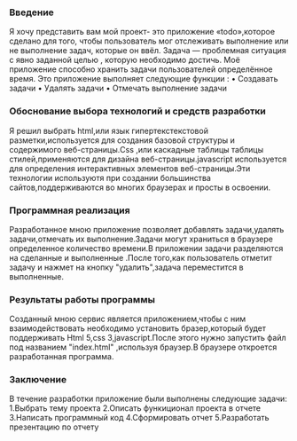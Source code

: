 ### Введение
Я хочу представить вам мой проект- это приложение «todo»,которое сделано для того, чтобы пользователь мог отслеживать выполнение или не выполнение задач, которые он ввёл. Задача — проблемная ситуация с явно заданной целью , которую необходимо достичь. Моё приложение способно хранить задачи пользователей определённое время. Это приложение выполняет следующие функции :
• Создавать задачи 
• Удалять задачи 
• Отмечать выполнение задачи


### Обоснование выбора технологий и средств разработки

Я решил выбрать  html,или язык гипертекстекстовой разметки,используется для создания базовой структуры и содержимого веб-страницы.Css ,или каскадные таблицы таблицы стилей,применяются для дизайна веб-страницы.javascript используется для определения интерактивных элементов веб-страницы.Эти технологии используютя при создании большинства сайтов,поддерживаются во многих браузерах и просты в освоении.

### Программная реализация
Разработанное мною приложение позволяет добавлять задачи,удалять задачи,отмечать их выполнение.Задачи могут храниться в браузере определенное количество времени.В приложении задачи разделяются на сделанные и выполненные .После того,как пользователь отметит задачу и нажмет на кнопку "удалить",задача переместится в выполненные. 
### Результаты работы программы	
Созданный мною сервис является приложением,чтобы с ним взаимодействовать необходимо установить бразер,который будет поддерживать Html 5,css 3,javascript.После этого нужно запустить файл под названием "index.html" ,используя браузер.В браузере откроется разработанная программа.
### Заключение 		
В течение разработки приложение были выполнены следующие задачи:
1.Выбрать тему проекта
2.Описать функиционал проекта в отчете
3.Написать программный код
4.Сформировать отчет
5.Разработать презентацию по отчету
